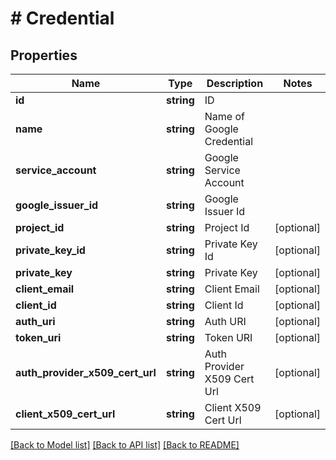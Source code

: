 # # Credential

## Properties

Name | Type | Description | Notes
------------ | ------------- | ------------- | -------------
**id** | **string** | ID | 
**name** | **string** | Name of Google Credential | 
**service_account** | **string** | Google Service Account | 
**google_issuer_id** | **string** | Google Issuer Id | 
**project_id** | **string** | Project Id | [optional] 
**private_key_id** | **string** | Private Key Id | [optional] 
**private_key** | **string** | Private Key | [optional] 
**client_email** | **string** | Client Email | [optional] 
**client_id** | **string** | Client Id | [optional] 
**auth_uri** | **string** | Auth URI | [optional] 
**token_uri** | **string** | Token URI | [optional] 
**auth_provider_x509_cert_url** | **string** | Auth Provider X509 Cert Url | [optional] 
**client_x509_cert_url** | **string** | Client X509 Cert Url | [optional] 

[[Back to Model list]](../../README.md#documentation-for-models) [[Back to API list]](../../README.md#documentation-for-api-endpoints) [[Back to README]](../../README.md)


